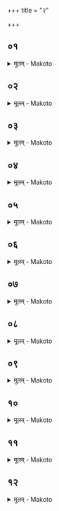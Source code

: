+++
title = "२"

+++


## ०१
<details><summary>मूलम् - Makoto</summary>

अवभृथ꣡म् इष्ट्वा꣡ यन्ति ।॥  
अवभृथं꣡ वै꣡ सो꣡मेनेष्ट्वा꣡ यन्ति सो꣡म एष꣡ य꣡त् सौत्रा꣡मणी꣡ ॥॥
</details>

## ०२
<details><summary>मूलम् - Makoto</summary>

य꣡द् देवा꣡ देवहे꣡डनम् इ꣡ति ।॥  
देव꣡कृता꣡द् एवै᳡नम् ए꣡नसो मुञ्चति य꣡दि दि꣡वा꣡ य꣡दि न꣡क्तम् इ꣡ति य꣡द् एवा᳡होरा꣡त्रा꣡भ्या꣡म् ए꣡नः करो꣡ति त꣡स्मा꣡द् एवै᳡नं मुञ्चति य꣡दि जा꣡ग्रद् य꣡दि स्व꣡प्न इ꣡ति मनुष्या᳡ वै꣡ जा꣡गरितं꣡ पित꣡रः सुप्तं꣡ मनुष्यकिल्विषा꣡च् चैवै᳡नं पितृकिल्विषा꣡च् च मुञ्चति ॥॥
</details>

## ०३
<details><summary>मूलम् - Makoto</summary>

य꣡द् ग्रा꣡मे य꣡द् अ꣡रण्य इ꣡ति ।॥  
ग्रा꣡मे वा꣡ ह्य् अ꣡रण्ये वै꣡नः क्रियते त꣡स्मा꣡द् एवै᳡नं मुञ्चति य꣡त् सभा꣡या꣡म् इ꣡ति सभ्या᳡द् एवै᳡नम् ए꣡नसो मुञ्चति य꣡द् इन्द्रिय꣡ इ꣡ति दै꣡वा꣡द् एवै᳡नम् ए꣡नसो मुञ्चति य꣡च् छूद्रे꣡ य꣡द् अ꣡र्ये य꣡द् ए꣡नश् चकमा꣡ वयं꣡ य꣡द् ए꣡कस्या꣡धि ध꣡र्मणि त꣡स्या꣡वय꣡जनम् असी꣡ति स꣡र्वस्मा꣡द् एवै᳡नम् एत꣡स्मा꣡द् ए꣡नसो मुञ्चति ॥॥
</details>

## ०४
<details><summary>मूलम् - Makoto</summary>

य꣡द् आ꣡पो अघ्न्या꣡ इ꣡ति ।॥  
वरुणे꣡ति श꣡पा꣡महे त꣡तो वरुण नो मुञ्चे꣡ति वरुण्या᳡द् एवै᳡नम् ए꣡नसो मुञ्चत्य् अ꣡वभृथ निचुम्पुण निचेर् उ꣡रसि निचुम्पुण इ꣡ति यो꣡ ह वा꣡ अय꣡म् अपा꣡म् आ꣡वर्तः꣡ स꣡ हा꣡वभृथः꣡ स꣡ हैष꣡ व꣡रुणस्य पुत्रो꣡ वा꣡ भ्रा꣡ता꣡ वा꣡ त꣡म् एवै᳡त꣡त् स्तौत्य् अ꣡व देवै꣡र् देव꣡कृतम् ए꣡नो यक्षी꣡ति देव꣡कृतम् एवै꣡नो꣡ ऽवयजते꣡ ऽव म꣡र्त्यैर् म꣡र्त्यकृतम् इ꣡ति म꣡र्त्यकृतम् एवै꣡नो꣡ ऽवयजते पुरुरा꣡व्णो देव रिष꣡स् पा꣡ही꣡ति स꣡र्वा꣡भ्यो मा꣡र्तिभ्यो गोपा꣡ये꣡त्य् एवै᳡त꣡द् आ꣡ह ॥॥
</details>

## ०५
<details><summary>मूलम् - Makoto</summary>

समुद्रे꣡ ते हृ꣡दयम् अप्स्व् अ᳡न्त꣡र् इ꣡ति ।॥  
आ꣡पो वै꣡ समुद्रो꣡ र꣡सो वा꣡ आ꣡पस् त꣡द् एनम् एते꣡न र꣡सेन सꣳ꣡सृजति सं꣡ त्वा꣡ विशन्त्व् ओ꣡षधीर् उता꣡प इ꣡ति त꣡द् एनम् एते꣡नोभ꣡येन र꣡सेन सꣳ꣡सृजति य꣡श् चौ꣡षधिषु य꣡श् चा꣡प्सु꣡ द्वौ꣡ विक्रमा꣡ उ꣡दङ्ङ् उ꣡त्क्रा꣡मत्य् एता꣡वती वै꣡ मनुष्ये᳡ जूति꣡र् या꣡वा꣡न् विक्रम꣡स् त꣡द् या꣡वत्य् एवा᳡स्मिन् जूति꣡स् त꣡यैव꣡ पा꣡प्मा꣡नं वि꣡जहा꣡ति ॥॥
</details>

## ०६
<details><summary>मूलम् - Makoto</summary>

सुमित्रिया꣡ न आ꣡प ओ꣡षधयः सन्त्व् इ꣡ति ।॥  
अञ्जलि꣡ना꣡प꣡ उ꣡पा꣡चति व꣡ज्रो वा꣡ आ꣡पो व꣡ज्रेणैवै᳡त꣡न् मित्रधे꣡यं कुरुते दुर्मित्रिया꣡स् त꣡स्मै सन्तु यो᳡ ऽस्मा꣡न् द्वे꣡ष्टि यं꣡ च वयं꣡ द्विष्म꣡ इ꣡ति या꣡म् अस्य दि꣡शं द्वे꣡ष्यः स्या꣡त् तां꣡ दि꣡शं प꣡रा꣡सिञ्चेत् ते꣡नैव꣡ तं꣡ प꣡रा꣡भा꣡वयति ॥॥
</details>

## ०७
<details><summary>मूलम् - Makoto</summary>

द्रुपदा꣡द् इव मुमुचा꣡नः꣡ ।॥  
स्विन् नः꣡ स्ना꣡तो꣡ म꣡ला꣡द् इव पूतं꣡ पवि꣡त्रेणेवा꣡ज्यम् आ꣡पः शुन्धन्तु मै꣡नस इ꣡ति वा꣡सो꣡ ऽपप्ला꣡वयति य꣡थेषी꣡कां꣡ मु꣡ञ्जा꣡द् विवृहे꣡द् एव꣡म् एनꣳ स꣡र्वस्मा꣡त् पा꣡प्म꣡नो वि꣡वृहति स्ना꣡ति त꣡म एवा꣡पहते ॥॥
</details>

## ०८
<details><summary>मूलम् - Makoto</summary>

उ꣡द् वयं꣡ त꣡मसस् परी꣡ति ।॥  
पा꣡प्मा꣡ वै꣡ त꣡मः पा꣡प्मा꣡नम् एव꣡ त꣡मो꣡ ऽपहते स्वः᳡ प꣡श्यन्त उ꣡त्तरम् इ꣡त्य् अयं꣡ वै꣡ लोको᳡ ऽद्भ्य꣡ उ꣡त्तरो ऽस्मि꣡न्न् एव꣡ लोके꣡ प्र꣡तितिष्ठति देवं꣡ देवत्रा꣡ सू꣡र्यम् अ꣡गन्म ज्यो꣡तिर् उत्तम꣡म् इ꣡ति स्वर्गो꣡ वै꣡ लोकः꣡ सू꣡र्यो ज्यो꣡तिर् उत्तमꣳ꣡ स्वर्ग꣡ एव꣡ लोके᳡ ऽन्ततः꣡ प्र꣡तितिष्ठत्य् अ꣡नपेक्षम् ए꣡त्या꣡हवनी꣡यम् उ꣡पतिष्ठते ॥॥
</details>

## ०९
<details><summary>मूलम् - Makoto</summary>

अपो꣡ अद्या꣡न्वचा꣡रिषम् इ꣡ति ।॥  
अपा꣡म् एव꣡ र꣡सम् अ꣡वरुन्द्धे र꣡सेन स꣡मसृक्ष्मही꣡त्य् अपा꣡म् एव꣡ र꣡सम् आ꣡त्म꣡न् धत्ते प꣡यस्वा꣡न् अग्न आ꣡गमं तं꣡ मा꣡ सꣳसृज व꣡र्चसा꣡ प्रज꣡या꣡ च ध꣡नेन चे꣡त्य् आ꣡शि꣡षम् एवै᳡त꣡द् आ꣡शा꣡स्ते ॥॥
</details>

## १०
<details><summary>मूलम् - Makoto</summary>

ए꣡धो ऽस्य् एधिषीमही꣡ति समि꣡धम् आ꣡दत्ते ।॥  
ए꣡धो ह वा꣡ अग्नेः꣡ समि꣡त् समि꣡द् असि ते꣡जो ऽसि ते꣡जो म꣡यि धेही꣡त्य् आ꣡हवनी꣡ये समि꣡धम् अभ्या꣡दधा꣡त्य् अग्नि꣡म् एवै᳡त꣡या꣡ स꣡मिन्द्धे स꣡ एनꣳ स꣡मिद्धस् ते꣡जसा꣡ स꣡मिन्द्धे ॥॥
</details>

## ११
<details><summary>मूलम् - Makoto</summary>

आ꣡दित्यं꣡ चरुं꣡ यक्ष्य꣡मा꣡णो निर्व꣡पति ।॥  
आ꣡दित्य꣡म् ईजा꣡न꣡ इयं꣡ वा꣡ अ꣡दितिर् अस्या꣡म् एव꣡ यज्ञं꣡ तनुते᳡ ऽस्या꣡म् इष्ट्वा꣡ प्र꣡तितिष्ठति धेनु꣡र् द꣡क्षिणेयं꣡ वै꣡ धेनु꣡र् इमा꣡म् एव꣡ स꣡र्वा꣡न् का꣡मा꣡न् दुहे वत्सं꣡ पूर्व꣡स्यां꣡ द꣡दा꣡ति मा꣡त꣡रम् उ꣡त्तरस्यां꣡ यदा꣡ वै꣡ वत्सो꣡ मा꣡त꣡रं धयत्य् अ꣡थ सा꣡ प्र꣡त्ता꣡ दुहे प्र꣡त्ता꣡म् एवे᳡माꣳ꣡ स꣡र्वा꣡न् का꣡मा꣡न् दुहे ॥॥
</details>

## १२
<details><summary>मूलम् - Makoto</summary>

त꣡द् आ꣡हुः ।॥  
प्रे꣡व वा꣡ एषो᳡ ऽस्मा꣡ल् लोका꣡च् च्यवते यो᳡ ऽपो᳡ ऽवभृत꣡म् अभ्यवै꣡ती꣡त्य् अवभृथा꣡द् उदे꣡त्य मैत्रा꣡वरुण्या꣡ पयस्य᳡या꣡ य꣡जते ऽयं꣡ वै꣡ लोको꣡ मित्रो᳡ ऽसौ꣡ व꣡रुणो य꣡द् एवे᳡द꣡म् अ꣡न्तरेण त꣡त् पयस्या᳡ त꣡द् य꣡न् मैत्रा꣡वरुण्या꣡ पयस्य᳡या꣡ य꣡जत एष्व् ए᳡वै᳡त꣡ल् लोके꣡षु प्र꣡तितिष्ठति प्रा꣡णो꣡ वै꣡ मित्रो᳡ ऽपा꣡नो व꣡रुणो꣡ ऽन्नम् एव꣡ पयस्या᳡ त꣡द् य꣡न् मैत्रा꣡वरुण्या꣡ पयस्य᳡या꣡ य꣡जते प्रा꣡ण꣡ एवा᳡न्ना꣡ये ऽन्ततः꣡ प्र꣡तितिष्ठति ॥॥
</details>